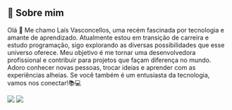 ## 🚀 Sobre mim
Olá 👋 Me chamo Laís Vasconcellos, uma recém fascinada por tecnologia e amante de aprendizado. Atualmente estou em transição de carreira e estudo programação, sigo explorando as diversas possibilidades que esse universo oferece.
Meu objetivo é me tornar uma desenvolvedora profissional e contribuir para projetos que façam diferença no mundo. Adoro conhecer novas pessoas, trocar ideias e aprender com as experiências alheias.
Se você também é um entusiasta da tecnologia, vamos nos conectar!📚💻


<div>
  <a href = "mailto:laisvasconcellos009@gmail.com"><img src="https://img.shields.io/badge/-Gmail-%23333?style=for-the-badge&logo=gmail&logoColor=white" target="_blank"></a>
  <a href="https://www.linkedin.com/in/laisvasconcellos09@yahoo.com.br" target="_blank"><img src="https://img.shields.io/badge/-LinkedIn-%230077B5?style=for-the-badge&logo=linkedin&logoColor=white" target="_blank"></a> 
  
</div>
